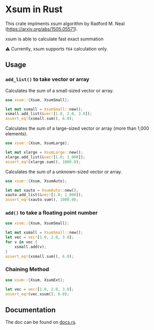 # Xsum in Rust

This crate implments xsum algorithm by Radford M. Neal (https://arxiv.org/abs/1505.05571).

xsum is able to calculate fast exact summation

⚠️ Currently, xsum supports `f64` calculation only.

## Usage

### `add_list()` to take vector or array

Calculates the sum of a small-sized vector or array.

```rs
use xsum::{Xsum, XsumSmall};

let mut xsmall = XsumSmall::new();
xsmall.add_list(&vec![1.0, 2.0, 3.0]);
assert_eq!(xsmall.sum(), 6.0);
```

Calculates the sum of a large-sized vector or array (more than 1,000 elements).

```rs
use xsum::{Xsum, XsumLarge};

let mut xlarge = XsumLarge::new();
xlarge.add_list(&vec![1.0; 1_000]);
assert_eq!(xlarge.sum(), 1000.0);
```

Calculates the sum of a unknown-sized vector or array.

```rs
use xsum::{Xsum, XsumAuto};

let mut xauto = XsumAuto::new();
xauto.add_list(&vec![1.0; 1_000]);
assert_eq!(xauto.sum(), 1000.0);
```

### `add()` to take a floating point number

```rs
use xsum::{Xsum, XsumSmall};

let mut xsmall = XsumSmall::new();
let vec = vec![1.0, 2.0, 3.0];
for v in vec {
    xsmall.add(v);
}
assert_eq!(xsmall.sum(), 6.0);
```

### Chaining Method

```rs
use xsum::{Xsum, XsumExt};

let vec = vec![1.0, 2.0, 3.0];
assert_eq!(vec.xsum(), 6.0);
```

## Documentation

The doc can be found on [docs.rs](https://docs.rs/xsum/).
